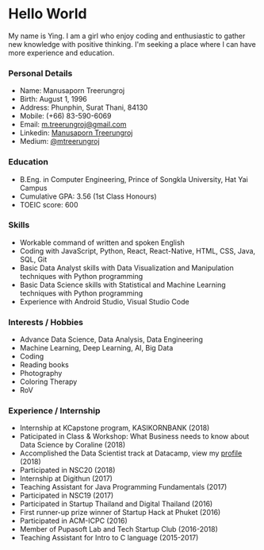 # Hello World
My name is Ying. I am a girl who enjoy coding and enthusiastic to gather new knowledge with positive thinking. I'm seeking a place where I can have more experience and education.

### Personal Details
* Name: Manusaporn Treerungroj
* Birth: August 1, 1996
* Address: Phunphin, Surat Thani, 84130
* Mobile: (+66) 83-590-6069
* Email: m.treerungroj@gmail.com
* Linkedin: [Manusaporn Treerungroj](https://www.linkedin.com/in/manusaporn-t-395729153)
* Medium: [@mtreerungroj](https://medium.com/@m.treerungroj)

### Education
* B.Eng. in Computer Engineering, Prince of Songkla University, Hat Yai Campus
* Cumulative GPA: 3.56 (1st Class Honours)
* TOEIC score: 600

### Skills
* Workable command of written and spoken English
* Coding with JavaScript, Python, React, React-Native, HTML, CSS, Java, SQL, Git
* Basic Data Analyst skills with Data Visualization and Manipulation techniques with Python programming
* Basic Data Science skills with Statistical and Machine Learning techniques with Python programming
* Experience with Android Studio, Visual Studio Code

### Interests / Hobbies
* Advance Data Science, Data Analysis, Data Engineering
* Machine Learning, Deep Learning, AI, Big Data
* Coding
* Reading books
* Photography
* Coloring Therapy
* RoV

### Experience / Internship
* Internship at KCapstone program, KASIKORNBANK (2018)
* Paticipated in Class & Workshop: What Business needs to know about Data Science by Coraline (2018)
* Accomplished the Data Scientist track at Datacamp, view my [profile](https://datacamp.com/profile/mtreerungroj) (2018)
* Participated in NSC20 (2018)
* Internship at Digithun (2017)
* Teaching Assistant for Java Programming Fundamentals (2017)
* Participated in NSC19 (2017)
* Participated in Startup Thailand and Digital Thailand (2016)
* First runner-up prize winner of Startup Hack at Phuket (2016)
* Participated in ACM-ICPC (2016)
* Member of Pupasoft Lab and Tech Startup Club (2016-2018)
* Teaching Assistant for Intro to C language (2015-2017)

